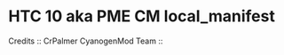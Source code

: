 HTC 10 aka PME CM local_manifest
================================

Credits ::
CrPalmer
CyanogenMod Team ::
